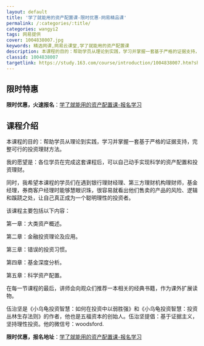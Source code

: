 ```yaml
---
layout: default
title: '学了就能用的资产配置课-限时优惠-网易精品课'
permalink: /:categories/:title/
categories: wangyi2
tags: 网易提供
cover: 1004838007.jpg
keywords: 精选网课,网易云课堂,学了就能用的资产配置课
description: 本课程的目的：帮助学员从理论到实践，学习并掌握一套基于严格的证据支持，完整可行的投资理财方法。我的愿望是：各位学员在完成
classid: 1004838007
targetlink: https://study.163.com/course/introduction/1004838007.htm?share=1&shareId=1025206652&utm_campaign=share&utm_medium=iphoneShare&utm_source=&utm_u=1025206652
---
```


## 限时特惠

**限时优惠，火速报名**：[学了就能用的资产配置课-报名学习](https://study.163.com/course/introduction/1004838007.htm?share=1&shareId=1025206652&utm_campaign=share&utm_medium=iphoneShare&utm_source=&utm_u=1025206652)

## 课程介绍

本课程的目的：帮助学员从理论到实践，学习并掌握一套基于严格的证据支持，完整可行的投资理财方法。



我的愿望是：各位学员在完成这套课程后，可以自己动手实现科学的资产配置和投资理财。



同时，我希望本课程的学员们在遇到银行理财经理、第三方理财机构理财师，基金经理，券商客户经理时能够慧眼识珠，很容易就看出他们售卖的产品的风险、逻辑和蹊跷之处，让自己真正成为一个聪明理性的投资者。



该课程主要包括以下内容：



第一章：大类资产概述。



第二章：金融投资理论及应用。



第三章：错误的投资习惯。



第四章：基金深度分析。



第五章：科学资产配置。



在每一节课程的最后，讲师会向观众们推荐一本相关的经典书籍，作为课外扩展读物。



伍治坚是《小乌龟投资智慧：如何在投资中以弱胜强》和《小乌龟投资智慧：投资丛林生存法则》的作者，他也是五福资本的创始人。伍治坚提倡：基于证据主义，坚持理性投资。他的微信号：woodsford.

**限时优惠，报名地址**：[学了就能用的资产配置课-报名学习](https://study.163.com/course/introduction/1004838007.htm?share=1&shareId=1025206652&utm_campaign=share&utm_medium=iphoneShare&utm_source=&utm_u=1025206652)

